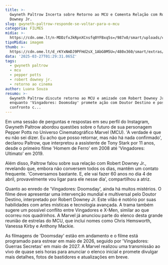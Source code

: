 ```yaml
---
title: >-
  Gwyneth Paltrow Incerta sobre Retorno ao MCU e Comenta Relação com Robert
  Downey Jr.
slug: gwyneth-paltrow-responde-se-voltar-para-o-mcu
categoria: FILMES
midia: >-
  https://cdn.ome.lt/n-MDDzfxJkRpnXCnsfq0YFBxq5s=/987x0/smart/uploads/conteudo/fotos/Design_sem_nome_-_2025-03-26T210843.359.png
tipoMidia: imagem
thumb: >-
  https://cdn.ome.lt/d_rKYxNmDJ9PFHd2sX_1AbG0M5U=/480x360/smart/extras/conteudos/Design_sem_nome_-_2025-03-26T210843.359.png
data: '2025-03-27T01:29:31.065Z'
tags:
  - gwyneth paltrow
  - mcu
  - pepper potts
  - robert downey jr.
  - retorno ao cinema
author: Luana Souza
resumo: >-
  Gwyneth Paltrow discute retorno ao MCU e amizade com Robert Downey Jr.
  enquanto 'Vingadores: Doomsday' promete ação com Doutor Destino e possível
  confronto c...
---
```


Em uma sessão de perguntas e respostas em seu perfil do Instagram, Gwyneth Paltrow abordou questões sobre o futuro de sua personagem Pepper Potts no Universo Cinematográfico Marvel (MCU). 'A verdade é que eu não sei dizer. Eu acho que posso retornar, mas não há nada confirmado', declarou Paltrow, que interpretou a assistente de Tony Stark por 11 anos, desde o primeiro filme 'Homem de Ferro' em 2008 até 'Vingadores: Ultimato' em 2019.

Além disso, Paltrow falou sobre sua relação com Robert Downey Jr., revelando que, embora não conversem todos os dias, mantêm um contato frequente. 'Conversamos bastante. E, ele vai fazer 60 anos no dia 4 de abril, provavelmente vou ligar para ele nesse dia', compartilhou a atriz.

Quanto ao enredo de 'Vingadores: Doomsday', ainda há muitos mistérios. O filme deve apresentar uma intervenção mundial e multiversal pelo Doutor Destino, interpretado por Robert Downey Jr. Este vilão é notório por suas habilidades com artes místicas e tecnologia avançada. A trama também sugere um possível conflito entre Vingadores e X-Men, similar ao que ocorreu nos quadrinhos. A Marvel já anunciou parte do elenco desta grande reunião de estrelas do MCU, que inclui nomes como Chris Hemsworth, Vanessa Kirby e Anthony Mackie.

As filmagens de 'Doomsday' estão em andamento e o filme está programado para estrear em maio de 2026, seguido por 'Vingadores: Guerras Secretas' em maio de 2027. A Marvel realizou uma transmissão ao vivo de quase seis horas para anunciar o elenco inicial e promete divulgar mais detalhes, fotos de bastidores e atualizações em breve.
